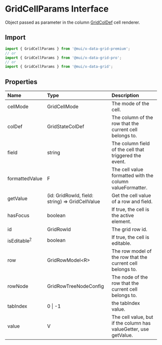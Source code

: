 # GridCellParams Interface

<p class="description">Object passed as parameter in the column <a href="/api/data-grid/grid-col-def/">GridColDef</a> cell renderer.</p>

## Import

```js
import { GridCellParams } from '@mui/x-data-grid-premium';
// or
import { GridCellParams } from '@mui/x-data-grid-pro';
// or
import { GridCellParams } from '@mui/x-data-grid';
```

## Properties

| Name                                                                                         | Type                                                                              | Description                                                      |
| :------------------------------------------------------------------------------------------- | :-------------------------------------------------------------------------------- | :--------------------------------------------------------------- |
| <span class="prop-name">cellMode</span>                                                      | <span class="prop-type">GridCellMode</span>                                       | The mode of the cell.                                            |
| <span class="prop-name">colDef</span>                                                        | <span class="prop-type">GridStateColDef</span>                                    | The column of the row that the current cell belongs to.          |
| <span class="prop-name">field</span>                                                         | <span class="prop-type">string</span>                                             | The column field of the cell that triggered the event.           |
| <span class="prop-name">formattedValue</span>                                                | <span class="prop-type">F</span>                                                  | The cell value formatted with the column valueFormatter.         |
| <span class="prop-name">getValue</span>                                                      | <span class="prop-type">(id: GridRowId, field: string) =&gt; GridCellValue</span> | Get the cell value of a row and field.                           |
| <span class="prop-name">hasFocus</span>                                                      | <span class="prop-type">boolean</span>                                            | If true, the cell is the active element.                         |
| <span class="prop-name">id</span>                                                            | <span class="prop-type">GridRowId</span>                                          | The grid row id.                                                 |
| <span class="prop-name optional">isEditable<sup><abbr title="optional">?</abbr></sup></span> | <span class="prop-type">boolean</span>                                            | If true, the cell is editable.                                   |
| <span class="prop-name">row</span>                                                           | <span class="prop-type">GridRowModel&lt;R&gt;</span>                              | The row model of the row that the current cell belongs to.       |
| <span class="prop-name">rowNode</span>                                                       | <span class="prop-type">GridRowTreeNodeConfig</span>                              | The node of the row that the current cell belongs to.            |
| <span class="prop-name">tabIndex</span>                                                      | <span class="prop-type">0 \| -1</span>                                            | the tabIndex value.                                              |
| <span class="prop-name">value</span>                                                         | <span class="prop-type">V</span>                                                  | The cell value, but if the column has valueGetter, use getValue. |
